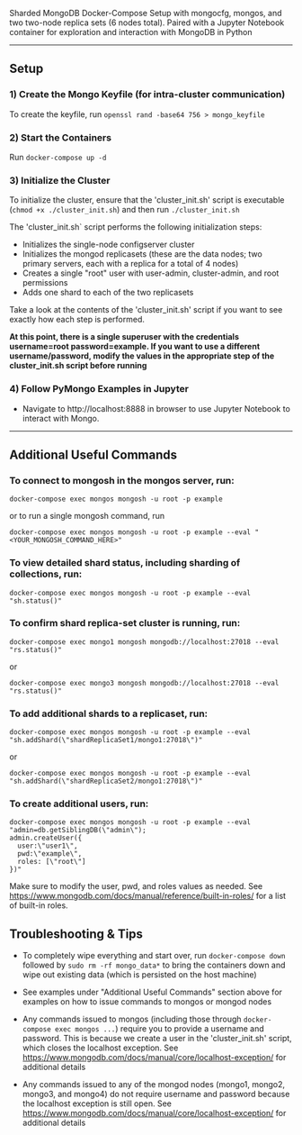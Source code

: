 Sharded MongoDB Docker-Compose Setup with mongocfg, mongos, and two two-node replica sets (6 nodes total).  Paired with a Jupyter Notebook container for exploration and interaction with MongoDB in Python

***
## Setup
### 1) Create the Mongo Keyfile (for intra-cluster communication)
To create the keyfile, run `openssl rand -base64 756 > mongo_keyfile`
### 2) Start the Containers
Run `docker-compose up -d`
### 3) Initialize the Cluster
To initialize the cluster, ensure that the 'cluster_init.sh' script is executable (`chmod +x ./cluster_init.sh`) and then run `./cluster_init.sh`

The 'cluster_init.sh` script performs the following initialization steps:
- Initializes the single-node configserver cluster
- Initializes the mongod replicasets (these are the data nodes; two primary servers, each with a replica for a total of 4 nodes)
- Creates a single "root" user with user-admin, cluster-admin, and root permissions
- Adds one shard to each of the two replicasets

Take a look at the contents of the 'cluster_init.sh' script if you want to see exactly how each step is performed.

**At this point, there is a single superuser with the credentials username=root password=example.  If you want to use a different username/password, modify the values in the appropriate step of the cluster_init.sh script before running**

### 4) Follow PyMongo Examples in Jupyter
- Navigate to http://localhost:8888 in browser to use Jupyter Notebook to interact with Mongo.
***
## Additional Useful Commands

### To connect to mongosh in the mongos server, run:
`docker-compose exec mongos mongosh -u root -p example`

or to run a single mongosh command, run

`docker-compose exec mongos mongosh -u root -p example --eval "<YOUR_MONGOSH_COMMAND_HERE>"`

### To view detailed shard status, including sharding of collections, run:
`docker-compose exec mongos mongosh -u root -p example --eval "sh.status()"`

### To confirm shard replica-set cluster is running, run:
`docker-compose exec mongo1 mongosh mongodb://localhost:27018 --eval "rs.status()"`

or 

`docker-compose exec mongo3 mongosh mongodb://localhost:27018 --eval "rs.status()"`

### To add additional shards to a replicaset, run:
`docker-compose exec mongos mongosh -u root -p example --eval "sh.addShard(\"shardReplicaSet1/mongo1:27018\")"`

or

`docker-compose exec mongos mongosh -u root -p example --eval "sh.addShard(\"shardReplicaSet2/mongo1:27018\")"`

### To create additional users, run:
```
docker-compose exec mongos mongosh -u root -p example --eval "admin=db.getSiblingDB(\"admin\");
admin.createUser({
  user:\"user1\",
  pwd:\"example\",
  roles: [\"root\"]
})"
```
Make sure to modify the user, pwd, and roles values as needed.  See https://www.mongodb.com/docs/manual/reference/built-in-roles/ for a list of built-in roles.

## Troubleshooting & Tips
- To completely wipe everything and start over, run `docker-compose down` followed by `sudo rm -rf mongo_data*` to bring the containers down and wipe out existing data (which is persisted on the host machine)

- See examples under "Additional Useful Commands" section above for examples on how to issue commands to mongos or mongod nodes

- Any commands issued to mongos (including those through `docker-compose exec mongos ...`) require you to provide a username and password.  This is because we create a user in the 'cluster_init.sh' script, which closes the localhost exception.  See https://www.mongodb.com/docs/manual/core/localhost-exception/ for additional details

- Any commands issued to any of the mongod nodes (mongo1, mongo2, mongo3, and mongo4) do not require username and password because the localhost exception is still open. See https://www.mongodb.com/docs/manual/core/localhost-exception/ for additional details
